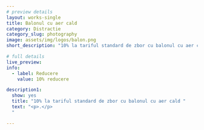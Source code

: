 ```yaml
---
# preview details
layout: works-single
title: Balonul cu aer cald
category: Distractie
category_slug: photography
image: assets/img/logos/balon.png
short_description: "10% la tariful standard de zbor cu balonul cu aer cald"

# full details
live_preview:
info:
  - label: Reducere
    value: 10% reducere

description1:
  show: yes
  title: "10% la tariful standard de zbor cu balonul cu aer cald "
  text: "<p>.</p>
  "

---
```


